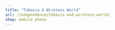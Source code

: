 ```yaml
---
title: "Tobacco & Wireless World"
url: /independence/tobacco-and-wireless-world/
shop: mobile phone
---
```

